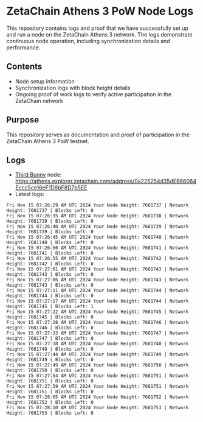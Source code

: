 # ZetaChain Athens 3 PoW Node Logs
This repository contains logs and proof that we have successfully set up and run a node on the ZetaChain Athens 3 network. The logs demonstrate continuous node operation, including synchronization details and performance.

## Contents
- Node setup information
- Synchronization logs with block height details
- Ongoing proof of work logs to verify active participation in the ZetaChain network

## Purpose
This repository serves as documentation and proof of participation in the ZetaChain Athens 3 PoW testnet.

## Logs

- [Third Bunny](https://thirdbunny.xyz/) node: https://athens.explorer.zetachain.com/address/0x225254d35dE666064Eccc5ce16eF1D8bF8D7b5EE
- Latest logs:
```
Fri Nov 15 07:26:29 AM UTC 2024 Your Node Height: 7681737 | Network Height: 7681737 | Blocks Left: 0
Fri Nov 15 07:26:35 AM UTC 2024 Your Node Height: 7681738 | Network Height: 7681738 | Blocks Left: 0
Fri Nov 15 07:26:40 AM UTC 2024 Your Node Height: 7681739 | Network Height: 7681739 | Blocks Left: 0
Fri Nov 15 07:26:45 AM UTC 2024 Your Node Height: 7681740 | Network Height: 7681740 | Blocks Left: 0
Fri Nov 15 07:26:50 AM UTC 2024 Your Node Height: 7681741 | Network Height: 7681741 | Blocks Left: 0
Fri Nov 15 07:26:55 AM UTC 2024 Your Node Height: 7681742 | Network Height: 7681742 | Blocks Left: 0
Fri Nov 15 07:27:01 AM UTC 2024 Your Node Height: 7681743 | Network Height: 7681743 | Blocks Left: 0
Fri Nov 15 07:27:06 AM UTC 2024 Your Node Height: 7681743 | Network Height: 7681743 | Blocks Left: 0
Fri Nov 15 07:27:11 AM UTC 2024 Your Node Height: 7681744 | Network Height: 7681744 | Blocks Left: 0
Fri Nov 15 07:27:17 AM UTC 2024 Your Node Height: 7681744 | Network Height: 7681745 | Blocks Left: 1
Fri Nov 15 07:27:22 AM UTC 2024 Your Node Height: 7681745 | Network Height: 7681745 | Blocks Left: 0
Fri Nov 15 07:27:28 AM UTC 2024 Your Node Height: 7681746 | Network Height: 7681746 | Blocks Left: 0
Fri Nov 15 07:27:33 AM UTC 2024 Your Node Height: 7681747 | Network Height: 7681747 | Blocks Left: 0
Fri Nov 15 07:27:38 AM UTC 2024 Your Node Height: 7681748 | Network Height: 7681748 | Blocks Left: 0
Fri Nov 15 07:27:44 AM UTC 2024 Your Node Height: 7681749 | Network Height: 7681749 | Blocks Left: 0
Fri Nov 15 07:27:49 AM UTC 2024 Your Node Height: 7681750 | Network Height: 7681750 | Blocks Left: 0
Fri Nov 15 07:27:54 AM UTC 2024 Your Node Height: 7681751 | Network Height: 7681751 | Blocks Left: 0
Fri Nov 15 07:27:59 AM UTC 2024 Your Node Height: 7681751 | Network Height: 7681751 | Blocks Left: 0
Fri Nov 15 07:28:05 AM UTC 2024 Your Node Height: 7681752 | Network Height: 7681752 | Blocks Left: 0
Fri Nov 15 07:28:10 AM UTC 2024 Your Node Height: 7681753 | Network Height: 7681753 | Blocks Left: 0
```
